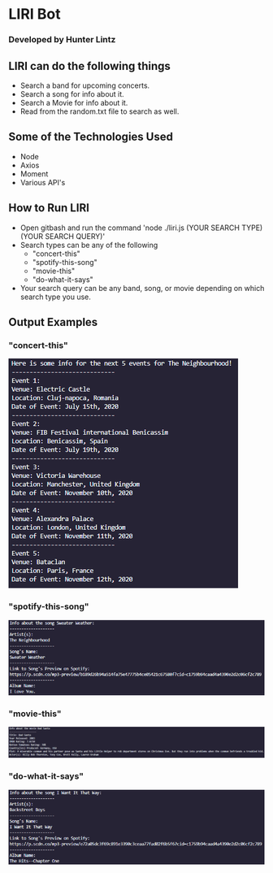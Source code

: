 # LIRI Bot
### Developed by Hunter Lintz

## LIRI can do the following things
* Search a band for upcoming concerts.
* Search a song for info about it.
* Search a Movie for info about it.
* Read from the random.txt file to search as well.

## Some of the Technologies Used
* Node
* Axios
* Moment
* Various API's

## How to Run LIRI
* Open gitbash and run the command 'node ./liri.js (YOUR SEARCH TYPE) (YOUR SEARCH QUERY)'
* Search types can be any of the following
	* "concert-this"
	* "spotify-this-song"
	* "movie-this"
	* "do-what-it-says"
* Your search query can be any band, song, or movie depending on which search type you use.

## Output Examples

### "concert-this"
![concert-this](/images/concert.PNG)

### "spotify-this-song"
![spotify-this-song](/images/spotify.PNG)

### "movie-this"
![movie-this](/images/movie.PNG)

### "do-what-it-says"
![do-what-it-says](/images/random.PNG)
